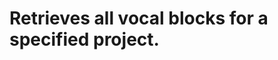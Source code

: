 #  Retrieves all vocal blocks for a specified project.

<api-endpoint openapi-path="../../luodapi.json" method="GET" endpoint="/api/v1/projects/{projectId}/vocalblocks"/>